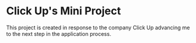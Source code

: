 # Click Up's Mini Project
This project is created in response to the company Click Up advancing me to the next step in the application process.